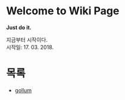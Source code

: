 # Welcome to Wiki Page
**Just do it.**

지금부터 시작이다.  
시작일: 17. 03. 2018.

# 목록
* [gollum](/pages/gollum/)